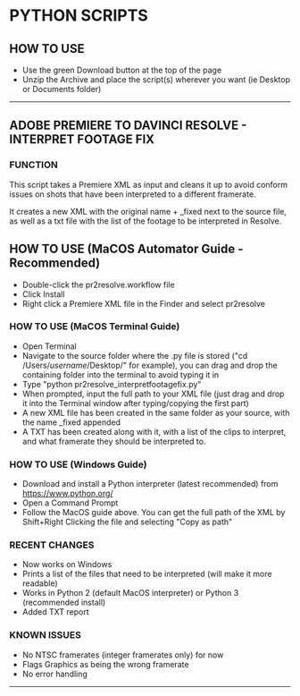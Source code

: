 # PYTHON SCRIPTS

## HOW TO USE
- Use the green Download button at the top of the page
- Unzip the Archive and place the script(s) wherever you want (ie Desktop or Documents folder)

---

## ADOBE PREMIERE TO DAVINCI RESOLVE - INTERPRET FOOTAGE FIX
### FUNCTION
This script takes a Premiere XML as input and cleans it up to avoid conform issues on shots that have been interpreted to a different framerate.

It creates a new XML with the original name + _fixed next to the source file, as well as a txt file with the list of the footage to be interpreted in Resolve.

## HOW TO USE (MaCOS Automator Guide - Recommended)
- Double-click the pr2resolve.workflow file
- Click Install
- Right click a Premiere XML file in the Finder and select pr2resolve


### HOW TO USE (MaCOS Terminal Guide)
- Open Terminal
- Navigate to the source folder where the .py file is stored ("cd /Users/*username*/Desktop/" for example), you can drag and drop the containing folder into the terminal to avoid typing it in
- Type "python pr2resolve_interpretfootagefix.py"
- When prompted, input the full path to your XML file (just drag and drop it into the Terminal window after typing/copying the first part)
- A new XML file has been created in the same folder as your source, with the name _fixed appended
- A TXT has been created along with it, with a list of the clips to interpret, and what framerate they should be interpreted to.

### HOW TO USE (Windows Guide)
- Download and install a Python interpreter (latest recommended) from https://www.python.org/
- Open a Command Prompt
- Follow the MacOS guide above. You can get the full path of the XML by Shift+Right Clicking the file and selecting "Copy as path"

### RECENT CHANGES
- Now works on Windows
- Prints a list of the files that need to be interpreted (will make it more readable)
- Works in Python 2 (default MacOS interpreter) or Python 3 (recommended install)
- Added TXT report

### KNOWN ISSUES
- No NTSC framerates (integer framerates only) for now
- Flags Graphics as being the wrong framerate
- No error handling

---